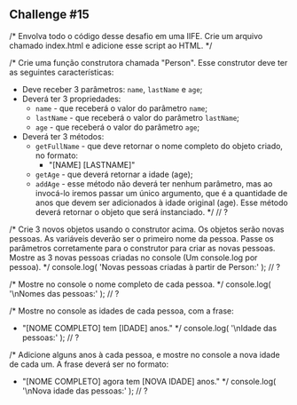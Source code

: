 ## Challenge #15 

/*
Envolva todo o código desse desafio em uma IIFE.
Crie um arquivo chamado index.html e adicione esse script ao HTML.
*/

/*
Crie uma função construtora chamada "Person". Esse construtor deve ter
as seguintes características:
- Deve receber 3 parâmetros: `name`, `lastName` e `age`;
- Deverá ter 3 propriedades:
  - `name` - que receberá o valor do parâmetro `name`;
  - `lastName` - que receberá o valor do parâmetro `lastName`;
  - `age` - que receberá o valor do parâmetro `age`;
- Deverá ter 3 métodos:
  - `getFullName` - que deve retornar o nome completo do objeto criado,
  no formato:
    - "[NAME] [LASTNAME]"
  - `getAge` - que deverá retornar a idade (age);
  - `addAge` - esse método não deverá ter nenhum parâmetro, mas ao invocá-lo
  iremos passar um único argumento, que é a quantidade de anos que devem ser
  adicionados à idade original (age). Esse método deverá retornar o objeto
  que será instanciado.
*/
// ?

/*
Crie 3 novos objetos usando o construtor acima. Os objetos serão novas
pessoas. As variáveis deverão ser o primeiro nome da pessoa. Passe os
parâmetros corretamente para o construtor para criar as novas pessoas.
Mostre as 3 novas pessoas criadas no console (Um console.log por pessoa).
*/
console.log( 'Novas pessoas criadas à partir de Person:' );
// ?

/*
Mostre no console o nome completo de cada pessoa.
*/
console.log( '\nNomes das pessoas:' );
// ?

/*
Mostre no console as idades de cada pessoa, com a frase:
- "[NOME COMPLETO] tem [IDADE] anos."
*/
console.log( '\nIdade das pessoas:' );
// ?

/*
Adicione alguns anos à cada pessoa, e mostre no console a nova idade de
cada um. A frase deverá ser no formato:
- "[NOME COMPLETO] agora tem [NOVA IDADE] anos."
*/
console.log( '\nNova idade das pessoas:' );
// ?